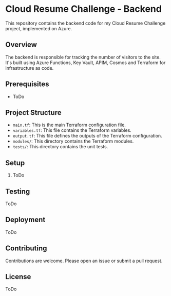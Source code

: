 # Cloud Resume Challenge - Backend

This repository contains the backend code for my Cloud Resume Challenge project, implemented on Azure.

## Overview

The backend is responsible for tracking the number of visitors to the site. It's built using Azure Functions, Key Vault, APIM, Cosmos and Terraform for infrastructure as code.

## Prerequisites

- ToDo

## Project Structure

- `main.tf`: This is the main Terraform configuration file.
- `variables.tf`: This file contains the Terraform variables.
- `output.tf`: This file defines the outputs of the Terraform configuration.
- `modules/`: This directory contains the Terraform modules.
- `tests/`: This directory contains the unit tests.

## Setup

1. ToDo

## Testing

ToDo

## Deployment

ToDo

## Contributing

Contributions are welcome. Please open an issue or submit a pull request.

## License

ToDo